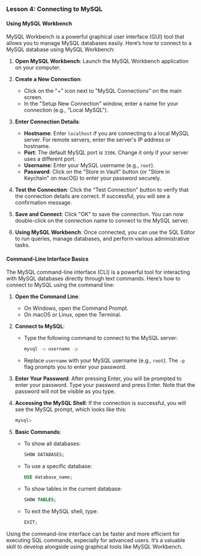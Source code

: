 ### Lesson 4: Connecting to MySQL

#### Using MySQL Workbench
MySQL Workbench is a powerful graphical user interface (GUI) tool that allows you to manage MySQL databases easily. Here’s how to connect to a MySQL database using MySQL Workbench:

1. **Open MySQL Workbench**: Launch the MySQL Workbench application on your computer.

2. **Create a New Connection**:
   - Click on the "+" icon next to "MySQL Connections" on the main screen.
   - In the "Setup New Connection" window, enter a name for your connection (e.g., "Local MySQL").

3. **Enter Connection Details**:
   - **Hostname**: Enter `localhost` if you are connecting to a local MySQL server. For remote servers, enter the server's IP address or hostname.
   - **Port**: The default MySQL port is `3306`. Change it only if your server uses a different port.
   - **Username**: Enter your MySQL username (e.g., `root`).
   - **Password**: Click on the "Store in Vault" button (or "Store in Keychain" on macOS) to enter your password securely.

4. **Test the Connection**: Click the "Test Connection" button to verify that the connection details are correct. If successful, you will see a confirmation message.

5. **Save and Connect**: Click "OK" to save the connection. You can now double-click on the connection name to connect to the MySQL server.

6. **Using MySQL Workbench**: Once connected, you can use the SQL Editor to run queries, manage databases, and perform various administrative tasks.

#### Command-Line Interface Basics
The MySQL command-line interface (CLI) is a powerful tool for interacting with MySQL databases directly through text commands. Here’s how to connect to MySQL using the command line:

1. **Open the Command Line**:
   - On Windows, open the Command Prompt.
   - On macOS or Linux, open the Terminal.

2. **Connect to MySQL**:
   - Type the following command to connect to the MySQL server:
     ```bash
     mysql -u username -p
     ```
   - Replace `username` with your MySQL username (e.g., `root`). The `-p` flag prompts you to enter your password.

3. **Enter Your Password**: After pressing Enter, you will be prompted to enter your password. Type your password and press Enter. Note that the password will not be visible as you type.

4. **Accessing the MySQL Shell**: If the connection is successful, you will see the MySQL prompt, which looks like this:
   ```bash
   mysql>
   ```

5. **Basic Commands**:
   - To show all databases:
     ```sql
     SHOW DATABASES;
     ```
   - To use a specific database:
     ```sql
     USE database_name;
     ```
   - To show tables in the current database:
     ```sql
     SHOW TABLES;
     ```
   - To exit the MySQL shell, type:
     ```sql
     EXIT;
     ```

Using the command-line interface can be faster and more efficient for executing SQL commands, especially for advanced users. It’s a valuable skill to develop alongside using graphical tools like MySQL Workbench.